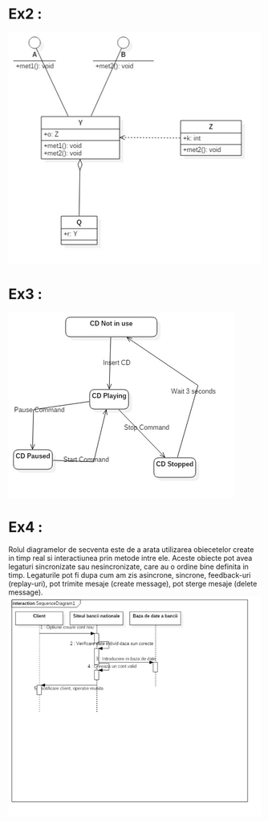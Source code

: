 # Ex2 :
![Exercise 2 image](docs/MarireISPEx2.jpeg)

# Ex3 :
![Exercise 2 image](docs/MarireISPEx3StatechartDiagram1.jpg)

# Ex4 :
Rolul diagramelor de secventa este de a arata utilizarea obiecetelor create in timp real si interactiunea prin metode intre ele.
Aceste obiecte pot avea legaturi sincronizate sau nesincronizate, care au o ordine bine definita in timp.
Legaturile pot fi dupa cum am zis asincrone, sincrone, feedback-uri (replay-uri), pot trimite mesaje (create message), pot sterge mesaje (delete message).
![Exercise 2 image](docs/MarireISPEx4SequenceDiagram1.jpg)
